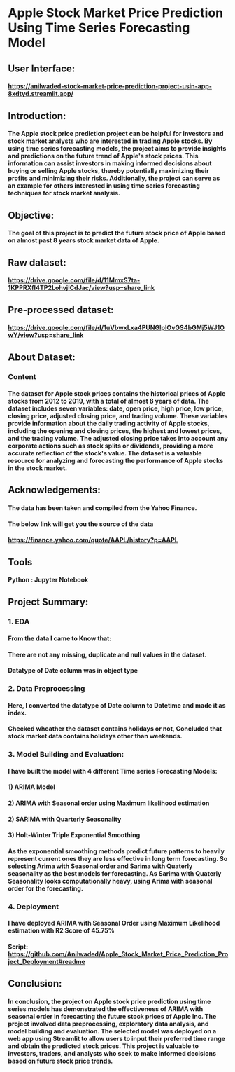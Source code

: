 # Apple Stock Market Price Prediction Using Time Series Forecasting Model
## User Interface:
#### https://anilwaded-stock-market-price-prediction-project-usin-app-8xdtyd.streamlit.app/

## Introduction: 
#### The Apple stock price prediction project can be helpful for investors and stock market analysts who are interested in trading Apple stocks. By using time series forecasting models, the project aims to provide insights and predictions on the future trend of Apple's stock prices. This information can assist investors in making informed decisions about buying or selling Apple stocks, thereby potentially maximizing their profits and minimizing their risks. Additionally, the project can serve as an example for others interested in using time series forecasting techniques for stock market analysis.

## Objective: 
#### The goal of this project is to predict the future stock price of Apple based on almost past 8 years stock market data of Apple.

## Raw dataset: 
#### https://drive.google.com/file/d/11MmxS7ta-1KPPRXfI4TP2LohvjlCdJac/view?usp=share_link

## Pre-processed dataset:
#### https://drive.google.com/file/d/1uVbwxLxa4PUNGlpIOvGS4bGMj5WJ1OwY/view?usp=share_link

## About Dataset:
### Content
#### The dataset for Apple stock prices contains the historical prices of Apple stocks from 2012 to 2019, with a total of almost 8 years of data. The dataset includes seven variables: date, open price, high price, low price, closing price, adjusted closing price, and trading volume. These variables provide information about the daily trading activity of Apple stocks, including the opening and closing prices, the highest and lowest prices, and the trading volume. The adjusted closing price takes into account any corporate actions such as stock splits or dividends, providing a more accurate reflection of the stock's value. The dataset is a valuable resource for analyzing and forecasting the performance of Apple stocks in the stock market.

## Acknowledgements:
#### The data has been taken and compiled from the Yahoo Finance.
#### The below link will get you the source of the data
#### https://finance.yahoo.com/quote/AAPL/history?p=AAPL

## Tools
#### Python : Jupyter Notebook

## Project Summary:
### 1. EDA
####    From the data I came to Know that:
####    There are not any missing, duplicate and null values in the dataset.
####    Datatype of Date column was in object type

### 2. Data Preprocessing
####    Here, I converted the datatype of Date column to Datetime and made it as index.
####    Checked wheather the dataset contains holidays or not, Concluded that stock market data contains holidays other than weekends.

### 3. Model Building and Evaluation: 
####   I have built the model with 4 different Time series Forecasting Models:
####   1) ARIMA Model
####   2) ARIMA with Seasonal order using Maximum likelihood estimation
####   2) SARIMA with Quarterly Seasonality
####   3) Holt-Winter Triple Exponential Smoothing
####   As the exponential smoothing methods predict future patterns to heavily represent current ones they are less effective in long term forecasting. So selecting Arima with Seasonal order and Sarima with Quaterly seasonality as the best models for forecasting. As Sarima with Quaterly Seasonality looks computationally heavy, using Arima with seasonal order for the forecasting.

### 4. Deployment
####   I have deployed ARIMA with Seasonal Order using Maximum Likelihood estimation with R2 Score of 45.75%

#### Script: https://github.com/Anilwaded/Apple_Stock_Market_Price_Prediction_Project_Deployment#readme

## Conclusion:
#### In conclusion, the project on Apple stock price prediction using time series models has demonstrated the effectiveness of ARIMA with seasonal order in forecasting the future stock prices of Apple Inc. The project involved data preprocessing, exploratory data analysis, and model building and evaluation. The selected model was deployed on a web app using Streamlit to allow users to input their preferred time range and obtain the predicted stock prices. This project is valuable to investors, traders, and analysts who seek to make informed decisions based on future stock price trends.
